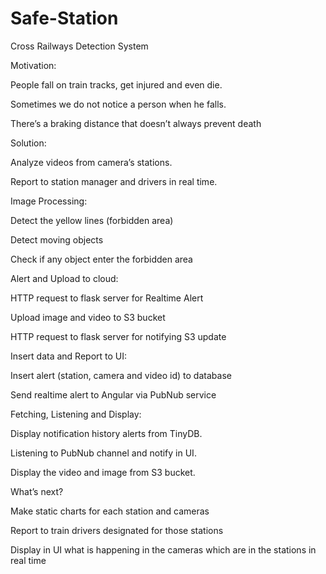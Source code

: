 # Safe-Station
Cross Railways Detection System

Motivation:

People fall on train tracks, get injured and even die.

Sometimes we do not notice a person when he falls.

There’s a braking distance that doesn’t always prevent death


Solution:

Analyze videos from camera’s stations.

Report to station manager and drivers in real time.




Image Processing:

Detect the yellow lines (forbidden area)

Detect moving objects

Check if any object enter the forbidden area




Alert and Upload to cloud:

HTTP request to flask server for Realtime Alert

Upload image and video to S3 bucket

HTTP request to flask server for notifying S3 update



Insert data and Report to UI:

Insert alert (station, camera and video id) to database

Send realtime alert to Angular via PubNub service





Fetching, Listening and Display:

Display notification history alerts from TinyDB.

Listening to PubNub channel and notify in UI.

Display the video and image from S3 bucket.



What’s next?

Make static charts for each station and cameras

Report to train drivers designated for those stations

Display in UI what is happening in the cameras which are in the stations in real time

